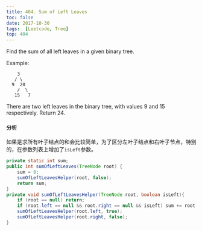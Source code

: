 ```yaml
---
title: 404. Sum of Left Leaves
toc: false
date: 2017-10-30
tags:  [Leetcode, Tree]
top: 404
---
```


Find the sum of all left leaves in a given binary tree.

Example:

```
    3
   / \
  9  20
    /  \
   15   7
```

There are two left leaves in the binary tree, with values 9 and 15 respectively. Return 24.

#### 分析

如果是求所有叶子结点的和会比较简单，为了区分左叶子结点和右叶子节点，特别的，在参数列表上增加了`isLeft`参数。

```Java
private static int sum;
public int sumOfLeftLeaves(TreeNode root) {
    sum = 0;
    sumOfLeftLeavesHelper(root, false); 
    return sum;
}
private void sumOfLeftLeavesHelper(TreeNode root, boolean isLeft){
    if (root == null) return;
    if (root.left == null && root.right == null && isLeft) sum += root.val;
    sumOfLeftLeavesHelper(root.left, true);
    sumOfLeftLeavesHelper(root.right, false);
}
```